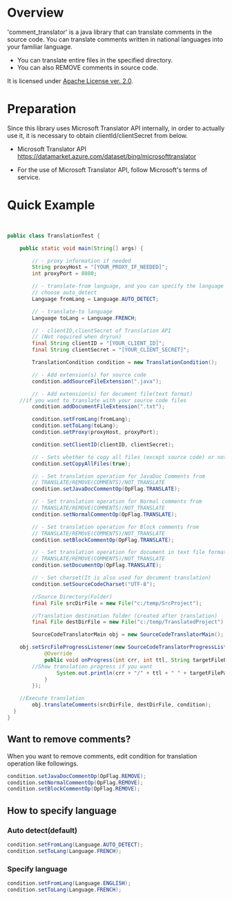 # Overview
'comment_translator' is a java library that can translate comments in the source code.
You can translate comments written in national languages into your familiar language.

- You can translate entire files in the specified directory.
- You can also REMOVE comments in source code.

It is licensed under [Apache License ver. 2.0](https://www.apache.org/licenses/LICENSE-2.0).


# Preparation
Since this library uses Microsoft Translator API internally, in order to actually use it, it is necessary to obtain clientId/clientSecret from below.

- Microsoft Translator API<br>
https://datamarket.azure.com/dataset/bing/microsofttranslator<br>

- For the use of Microsoft Translator API, follow Microsoft's terms of service.

# Quick Example
```java


public class TranslationTest {

	public static void main(String[] args) {

		// - proxy information if needed
		String proxyHost = "[YOUR_PROXY_IF_NEEDED]";
		int proxyPort = 8080;

		// - translate-from language, and you can specify the language or
		// choose auto_detect
		Language fromLang = Language.AUTO_DETECT;

		// - translate-to language
		Language toLang = Language.FRENCH;

		// - clientID,clientSecret of Translation API
		// (Not required when dryrun)
		final String clientID = "[YOUR_CLIENT_ID]";
		final String clientSecret = "[YOUR_CLIENT_SECRET]";

		TranslationCondition condition = new TranslationCondition();

		// - Add extension(s) for source code
		condition.addSourceFileExtension(".java");

		// - Add extension(s) for document file(text format)
    //if you want to translate with your source code files
		condition.addDocumentFileExtension(".txt");

		condition.setFromLang(fromLang);
		condition.setToLang(toLang);
		condition.setProxy(proxyHost, proxyPort);

		condition.setClientID(clientID, clientSecret);

		// - Sets whether to copy all files (except source code) or not
		condition.setCopyAllFiles(true);

		// - Set translation operation for JavaDoc Comments from
		// TRANSLATE/REMOVE(COMMENTS)/NOT_TRANSLATE
		condition.setJavaDocCommentOp(OpFlag.TRANSLATE);

		// - Set translation operation for Normal comments from
		// TRANSLATE/REMOVE(COMMENTS)/NOT_TRANSLATE
		condition.setNormalCommentOp(OpFlag.TRANSLATE);

		// - Set translation operation for Block comments from
		// TRANSLATE/REMOVE(COMMENTS)/NOT_TRANSLATE
		condition.setBlockCommentOp(OpFlag.TRANSLATE);

		// - Set translation operation for document in text file format from
		// TRANSLATE/REMOVE(COMMENTS)/NOT_TRANSLATE
		condition.setDocumentOp(OpFlag.TRANSLATE);

		// - Set charset(It is also used for document translation)
		condition.setSourceCodeCharset("UTF-8");

		//Source Directory(Folder)
		final File srcDirFile = new File("c:/temp/SrcProject");

		//Translation destination folder (created after translation)
		final File destDirFile = new File("c:/temp/TranslatedProject");

		SourceCodeTranslatorMain obj = new SourceCodeTranslatorMain();

    obj.setSrcFileProgressListener(new SourceCodeTranslatorProgressListener() {
			@Override
			public void onProgress(int crr, int ttl, String targetFilePath) {
        //Show translation progress if you want
				System.out.println(crr + "/" + ttl + " " + targetFilePath);
			}
		});

    //Execute translation
		obj.translateComments(srcDirFile, destDirFile, condition);
  }
}

```

## Want to remove comments?
When you want to remove comments, edit condition for translation operation like followings.

```java
condition.setJavaDocCommentOp(OpFlag.REMOVE);
condition.setNormalCommentOp(OpFlag.REMOVE);
condition.setBlockCommentOp(OpFlag.REMOVE);
```

## How to specify language
### Auto detect(default)
```java
condition.setFromLang(Language.AUTO_DETECT);
condition.setToLang(Language.FRENCH);
```

### Specify language
```java
condition.setFromLang(Language.ENGLISH);
condition.setToLang(Language.FRENCH);
```

